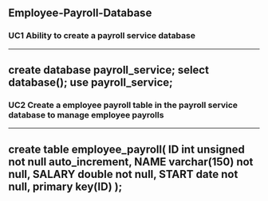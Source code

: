 ## Employee-Payroll-Database 

### UC1 Ability to create a payroll service database
---
create database payroll_service;
select database();
use payroll_service;
---

### UC2 Create a employee payroll table in the payroll service database to manage employee payrolls
---
create table employee_payroll(
    ID int unsigned not null auto_increment,
    NAME varchar(150) not null,
    SALARY double not null,
    START date not null,
    primary key(ID)
     );
---